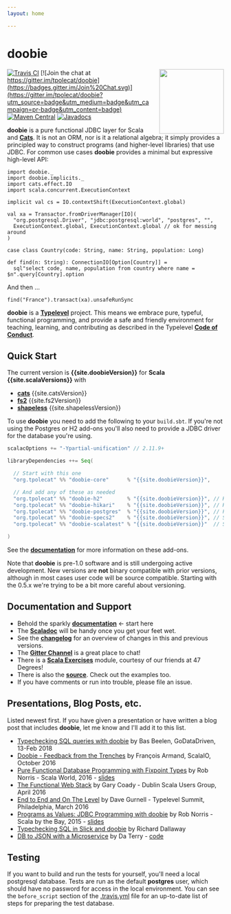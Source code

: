 ```yaml
---
layout: home

---
```

# doobie

<img align="right" src="https://cdn.rawgit.com/tpolecat/doobie/series/0.5.x/doobie_logo.svg" height="150px" style="padding-left: 20px"/>

[![Travis CI](https://travis-ci.org/tpolecat/doobie.svg?branch=series%2F0.5.x)](https://travis-ci.org/tpolecat/doobie)
[![Join the chat at https://gitter.im/tpolecat/doobie](https://badges.gitter.im/Join%20Chat.svg)](https://gitter.im/tpolecat/doobie?utm_source=badge&utm_medium=badge&utm_campaign=pr-badge&utm_content=badge)
[![Maven Central](https://img.shields.io/maven-central/v/org.tpolecat/doobie-core_2.12.svg)](https://maven-badges.herokuapp.com/maven-central/org.tpolecat/doobie-core_2.12)
[![Javadocs](https://javadoc.io/badge/org.tpolecat/doobie-core_2.12.svg)](https://javadoc.io/doc/org.tpolecat/doobie-core_2.12)


**doobie** is a pure functional JDBC layer for Scala and [**Cats**](http://typelevel.org/cats/). It is not an ORM, nor is it a relational algebra; it simply provides a principled way to construct programs (and higher-level libraries) that use JDBC. For common use cases **doobie** provides a minimal but expressive high-level API:

```tut:silent
import doobie._
import doobie.implicits._
import cats.effect.IO
import scala.concurrent.ExecutionContext

implicit val cs = IO.contextShift(ExecutionContext.global)

val xa = Transactor.fromDriverManager[IO](
  "org.postgresql.Driver", "jdbc:postgresql:world", "postgres", "",
  ExecutionContext.global, ExecutionContext.global // ok for messing around
)

case class Country(code: String, name: String, population: Long)

def find(n: String): ConnectionIO[Option[Country]] =
  sql"select code, name, population from country where name = $n".query[Country].option
```

And then …

```tut
find("France").transact(xa).unsafeRunSync
```

**doobie** is a [**Typelevel**](http://typelevel.org/) project. This means we embrace pure, typeful, functional programming, and provide a safe and friendly environment for teaching, learning, and contributing as described in the Typelevel [**Code of Conduct**](http://typelevel.org/conduct.html).

## Quick Start

The current version is **{{site.doobieVersion}}** for **Scala {{site.scalaVersions}}** with

- [**cats**](http://typelevel.org/cats/) {{site.catsVersion}}
- [**fs2**](https://github.com/functional-streams-for-scala/fs2) {{site.fs2Version}}
- [**shapeless**](https://github.com/milessabin/shapeless) {{site.shapelessVersion}}

To use **doobie** you need to add the following to your `build.sbt`. If you're not using the Postgres or H2 add-ons you'll also need to provide a JDBC driver for the database you're using.

```scala
scalacOptions += "-Ypartial-unification" // 2.11.9+

libraryDependencies ++= Seq(

  // Start with this one
  "org.tpolecat" %% "doobie-core"      % "{{site.doobieVersion}}",

  // And add any of these as needed
  "org.tpolecat" %% "doobie-h2"        % "{{site.doobieVersion}}", // H2 driver {{site.h2Version}} + type mappings.
  "org.tpolecat" %% "doobie-hikari"    % "{{site.doobieVersion}}", // HikariCP transactor.
  "org.tpolecat" %% "doobie-postgres"  % "{{site.doobieVersion}}", // Postgres driver {{site.postgresVersion}} + type mappings.
  "org.tpolecat" %% "doobie-specs2"    % "{{site.doobieVersion}}", // Specs2 support for typechecking statements.
  "org.tpolecat" %% "doobie-scalatest" % "{{site.doobieVersion}}"  // ScalaTest support for typechecking statements.

)
```

See the [**documentation**](docs/01-Introduction.html) for more information on these add-ons.

Note that **doobie** is pre-1.0 software and is still undergoing active development. New versions are **not** binary compatible with prior versions, although in most cases user code will be source compatible. Starting with the 0.5.x we're trying to be a bit more careful about versioning.

## Documentation and Support

- Behold the sparkly [**documentation**](docs/01-Introduction.html) ← start here
- The [**Scaladoc**](https://www.javadoc.io/doc/org.tpolecat/doobie-core_2.12) will be handy once you get your feet wet.
- See the [**changelog**](https://github.com/tpolecat/doobie/blob/series/0.5.x/CHANGELOG.md) for an overview of changes in this and previous versions.
- The [**Gitter Channel**](https://gitter.im/tpolecat/doobie) is a great place to chat!
- There is a [**Scala Exercises**](https://www.scala-exercises.org/) module, courtesy of our friends at 47 Degrees!
- There is also the [**source**](https://github.com/tpolecat/doobie). Check out the examples too.
- If you have comments or run into trouble, please file an issue.

## Presentations, Blog Posts, etc.

Listed newest first. If you have given a presentation or have written a blog post that includes **doobie**, let me know and I'll add it to this list.

- [Typechecking SQL queries with doobie](https://blog.godatadriven.com/doobie-monix-jdbc-example) by Bas Beelen, GoDataDriven, 13-Feb 2018
- [Doobie - Feedback from the Trenches](http://fr.slideshare.net/normation/doobie-feedbacks-from-the-trenches-scalaio-2016) by François Armand, ScalaIO, October 2016
- [Pure Functional Database Programming with Fixpoint Types](https://www.youtube.com/watch?v=7xSfLPD6tiQ) by Rob Norris - Scala World, 2016 - [slides](http://tpolecat.github.io/presentations/sw2016/slides.html#1)
- [The Functional Web Stack](http://www.lyranthe.org/presentations/http4s_doobie_circe.pdf) by Gary Coady - Dublin Scala Users Group, April 2016
- [End to End and On The Level](https://www.youtube.com/watch?v=lMW_yMkxX4Q&list=PL_5uJkfWNxdkQd7FbN1whrTOsJPMgHgLg&index=2) by Dave Gurnell - Typelevel Summit, Philadelphia, March 2016
- [Programs as Values: JDBC Programming with doobie](https://www.youtube.com/watch?v=M5MF6M7FHPo) by Rob Norris - Scala by the Bay, 2015 - [slides](http://tpolecat.github.io/assets/sbtb-slides.pdf)
- [Typechecking SQL in Slick and doobie](http://underscore.io/blog/posts/2015/05/28/typechecking-sql.html) by Richard Dallaway
- [DB to JSON with a Microservice](http://da_terry.bitbucket.org/slides/presentation-scalasyd-functional-jdbc-http/#/) by Da Terry - [code](https://bitbucket.org/da_terry/scalasyd-doobie-http4s)

## Testing

If you want to build and run the tests for yourself, you'll need a local postgresql database. Tests are run as the default **postgres** user, which should have no password for access in the local environment. You can see the `before_script` section of the [.travis.yml](./.travis.yml) file for an up-to-date list of steps for preparing the test database.
